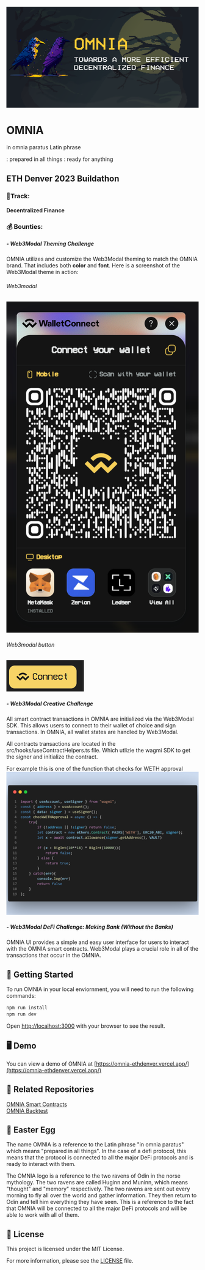 ![OMNIA Card](public/OMNIA_card_official.png)

# OMNIA
in omnia paratus Latin phrase

: prepared in all things : ready for anything

## ETH Denver 2023 Buildathon

### 🚝Track: 
#### Decentralized Finance

### 💰 Bounties:
##### - Web3Modal Theming Challenge
OMNIA utilizes and customize the Web3Modal theming to match the OMNIA brand. That includes both **color** and **font**. Here is a screenshot of the Web3Modal theme in action:

###### Web3modal
![OMNIA Card](readme_images/Web3ModalThemeing1.PNG)

###### Web3modal button
![OMNIA Card](readme_images/Web3ModalThemeing2.PNG)

##### - Web3Modal Creative Challenge
All smart contract transactions in OMNIA are initialized via the Web3Modal SDK. This allows users to connect to their wallet of choice and sign transactions. In OMNIA, all wallet states are handled by Web3Modal.

All contracts transactions are located in the src/hooks/useContractHelpers.ts file. Which utlizie the wagmi SDK to get the signer and initialize the contract.

For example this is one of the function that checks for WETH approval 
![OMNIA Card](readme_images/code1.png)


##### - Web3Modal DeFi Challenge: Making Bank (Without the Banks)
OMNIA UI provides a simple and easy user interface for users to interact with the OMNIA smart contracts. Web3Modal plays a crucial role in all of the transactions that occur in the OMNIA.


## 🚀 Getting Started

To run OMNIA in your local enviornment, you will need to run the following commands:

```bash
npm run install
npm run dev
```

Open [http://localhost:3000](http://localhost:3000) with your browser to see the result.

## 🖥️ Demo

You can view a demo of OMNIA at [https://omnia-ethdenver.vercel.app/](https://omnia-ethdenver.vercel.app/)

## 📁 Related Repositories
[OMNIA Smart Contracts](https://github.com/warproxxx/omnia-contracts)
<br/>
[OMNIA Backtest](https://github.com/warproxxx/omnia-backtest)

## 🥚 Easter Egg

The name OMNIA is a reference to the Latin phrase "in omnia paratus" which means "prepared in all things". In the case of a defi protocol, this means that the protocol is connected to all the major DeFi protocols and is ready to interact with them.

The OMNIA logo is a reference to the two ravens of Odin in the norse mythology. The two ravens are called Huginn and Muninn, which means "thought" and "memory" respectively. The two ravens are sent out every morning to fly all over the world and gather information. They then return to Odin and tell him everything they have seen. This is a reference to the fact that OMNIA will be connected to all the major DeFi protocols and will be able to work with all of them.

## 📜 License

This project is licensed under the MIT License. 

For more information, please see the [LICENSE](LICENSE) file.
